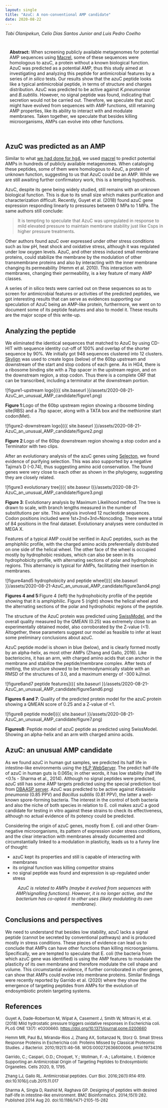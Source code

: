 ```yaml
---
layout: single
title: "AzuC: A non-conventional AMP candidate"
date: 2020-08-22
---
```

_Tobi Olanipekun, Celio Dias Santos Junior and Luis Pedro Coelho_

<div style="padding: 1em" markdown="1">

**Abstract:** When screening publicly available metagenomes for potential AMP
sequences using [Macrel](https://doi.org/10.1101/2019.12.17.880385v4), some of
these sequences were homologous to azuC, a protein without a known biological
function. AzuC was predicted as a potential AMP, thus this study aimed at
investigating and analyzing this peptide for antimicrobial features by a series
of _in silico_ tests. Our results show that the azuC peptide looks like a
typical antimicrobial peptide, in terms of structure and charges distribution.
AzuC was predicted to be active against _K.pneumoniae_ and _B.subtilis_.
However, no signal peptide was found, indicating that secretion would not be
carried out. Therefore, we speculate that azuC might have evolved from
sequences with AMP functions, still retaining AMP properties, like its ability
to interact with and modulate membranes. Taken together, we speculate that
besides killing microorganisms, AMPs can evolve into other functions.

</div>

<h2>AzuC was predicted as an AMP</h2>

Similar to what [we had done for hg4](/blog/2020/04/10/cryptic/), we used
[macrel](https://big-data-biology.org/software/macrel) to predict potential
AMPs in hundreds of publicly available metagenomes. When cataloging these
peptides, some of them were homologous to AzuC, a protein of unknown function,
suggesting to us that AzuC could be an AMP. While we are still awaiting further
confirmatory work, this is a tempting hypothesis.

AzuC, despite its gene being widely studied, still remains with an unknown
biological function. This is due to its small size which makes purification and
characterization difficult. Recently, Guyet et al. (2018) found azuC gene
expression responding linearly to pressures between 0 MPa to 1 MPa. The same
authors still conclude:

>  It is tempting to speculate that AzuC was upregulated in response to mild
>  elevated pressure to maintain membrane stability just like Csps in higher
>  pressure treatments.

Other authors found azuC over expressed under other stress conditions such as
low pH, heat shock and oxidative stress, although it was regulated under low
oxygen levels. AzuC, and other stress induced small membrane proteins, could
stabilize the membrane by the modulation of other transmembrane proteins and
also by interacting with the inner membrane changing its permeability (Hemm et
al. 2010). This interaction with membranes, changing their permeability, is a
key feature of many AMP classes.

A series of in silico tests were carried out on these sequences so as to screen
for antimicrobial features or activities of the predicted peptides, we got
interesting results that can serve as evidences supporting our speculation of
AzuC being an AMP-like protein, furthermore, we went on to document some of its
peptide features and also to model it. These results are the major scope of
this write-up.

<h2>Analyzing the peptide</h2>

We eliminated the identical sequences that matched to AzuC by using CD-HIT with
sequence identity cut-off of 100% and overlap of the shorter sequence by 90%.
We initially got 948 sequences clustered into 12 clusters. <a
href="http://skylign.org/">Skylign</a> was used to create logos (below) of the
60bp upstream and downstream of the start and stop codons of each gene. As in
HG4, there is a ribosome binding site with a 7bp spacer in the upstream region,
and on the downstream region, a stop codon. Thus there is a complete ORF that
can be transcribed, including a terminator at the downstream portion.

![figure1-upstream logo]({{ site.baseurl }}/assets/2020-08-21-AzuC_an_unusual_AMP_candidate/figure1.png)
<div class="caption"><b>Figure 1</b>:Logo of the 60bp upstream region showing a ribosome binding site(RBS) and a 7bp spacer, along with a TATA box and the methionine start codon(Met).</div>

![figure2-downstream logo]({{ site.baseurl }}/assets/2020-08-21-AzuC_an_unusual_AMP_candidate/figure2.png)
<div class="caption"><b>Figure 2</b>:Logo of the 60bp downstream region showing a stop codon and a Terminator with two clips.</div>

After an evolutionary analysis of the azuC genes using <a
href="http://selecton.tau.ac.il/">Selecton</a>, we found evidence of purifying
selection. This was also supported by a negative Tajima’s D (-0.74), thus
suggesting amino acid conservation. The found genes were very close to each
other as shown in the phylogeny, suggesting they are closely related.

![figure3 evolutionary tree]({{ site.baseur l}}/assets/2020-08-21-AzuC_an_unusual_AMP_candidate/figure3.png)
<div class="caption"><b>Figure 3</b>: Evolutionary analysis by Maximum Likelihood method. The tree is drawn to scale, with branch lengths measured in the number of substitutions per site. This analysis involved 12 nucleotide sequences. Codon positions included were 1st+2nd+3rd+Noncoding. There were a total of 84 positions in the final dataset. Evolutionary analyses were conducted in MEGA X.</div>

<p>Features of a typical AMP could be verified in AzuC peptides, such as the amphiphilic profile, with the charged amino acids preferentially distributed on one side of the helical wheel. The other face of the wheel is occupied mostly by hydrophobic residues, which can also be seen in its hydrophobicity profile, with alternating sections of polar and hydrophobic regions. This alternancy is typical for AMPs, facilitating their insertion in membranes.</p>

![figure4and5 hydrophobicity and peptide wheel]({{ site.baseurl }}/assets/2020-08-21-AzuC_an_unusual_AMP_candidate/figure3and4.png)
<div class="caption"><b>Figures 4 and 5</b>:Figure 4 (left) the hydrophobicity profile of the peptide showing that it is amphiphilic. Figure 5 (right) shows the helical wheel and the alternating sections of the polar and hydrophobic regions of the peptide.</div>


The structure of the AzuC protein was predicted using
[SwissModel](http://swissmodel.expasy.org/), and the overall quality measured
by the QMEAN (0.25) was extremely close to an experimentally obtained model,
also corroborated by the Z-value (&lt;1). Altogether, these parameters suggest our
model as feasible to infer at least some preliminary conclusions about
azuC.

<p>AzuC peptide model is shown in blue (below), and is clearly formed mostly by an alpha-helix, as most other AMPs (Zhang and Gallo, 2016). Like bacteriocins, it has an arm, with charged amino acids that can anchor in the membrane and stabilize the peptide/membrane complex. After tests of melting, the structure showed to be thermodynamically stable with an RMSD of the structures of 3.0, and a maximum energy of -300 kJ/mol.</p>

![figure6and7 peptide features]({{ site.baseurl }}/assets/2020-08-21-AzuC_an_unusual_AMP_candidate/figure5and6.png)
<div class="caption"><b>Figures 6 and 7</b>: Quality of the predicted protein model for the azuC protein showing a QMEAN score of 0.25 and a Z-value of <1.</div>

![figure8 peptide model]({{ site.baseurl }}/assets/2020-08-21-AzuC_an_unusual_AMP_candidate/figure7.png)
<div class="caption"><b>Figures8</b>: Peptide model of azuC peptide as predicted using SwissModel. Showing an alpha-helix and an arm with charged amino acids.</div>


<h2>AzuC: an unusual AMP candidate</h2>

<p>As we found azuC in human gut samples, we predicted its half life in intestine-like environments using the <a href="http://crdd.osdd.net/raghava/hlp/">HLP WebServer</a>. The predict half-life of azuC in human guts is 0.065s; in other words, it has low stability (half life &lt;0.1s - Sharma et al., 2014). Although no signal peptides were predicted, azuC still has some AMP targets predicted using the special prediction tool from <a href="dbaasp.org/">DBAASP server</a>. AzuC was predicted to be active against <em>Klebsiella pneumonia</em> (0.85 PPV) and <em>Bacillus subtilis</em> (0.81 PPV), the latter a well-known spore-forming bacteria. The interest in the control of both bacteria and also the niche of both species in relation to E. coli makes azuC a good candidate for testing in vitro against these strains to check its effectiveness, although no actual evidence of its potency could be predicted.</p>

Considering the origin of azuC genes, mostly from E. coli and other
Gram-negative microorganisms, its pattern of expression under stress
conditions, and the clear interaction with membranes already documented and
circumstantially linked to a modulation in plasticity, leads us to a funny line
of thought:

- azuC kept its properties and still is capable of interacting with membranes
- its original function was killing competitor strains
- no signal peptide was found and expression is up-regulated under stress

<p><em><center>AzuC is related to AMPs (maybe it evolved from sequences with AMP/signalling functions). However, it is no longer active, and the bacterium has co-opted it to other uses (likely modulating its own membrane).</center></em></p>


<H2>Conclusions and perspectives</H2>

<p>We need to understand that besides low stability, azuC lacks a signal peptide (cannot be secreted by conventional pathways) and is produced mostly in stress conditions. These pieces of evidence can lead us to conclude that AMPs can have other functions than killing microorganisms. Specifically, we are tempted to speculate that E. coli (the bacteria from which azuC gene was identified) is using the AMP features to modulate the plasticity of its own membrane and therefore modulate the cell shape and volume. This circumstantial evidence, if further corroborated in other genes, can show that AMPs could evolve into membrane proteins. Similar findings were recently reported by Garrido et al. (2020) where they show the emergence of targeting peptides from AMPs for the evolution of endosymbiotic protein targeting systems.</p>

## References

<div style="font-size: small" markdown="1">

Guyet A, Dade-Robertson M, Wipat A, Casement J, Smith W, Mitrani H, et al. (2018) Mild hydrostatic pressure triggers oxidative responses in Escherichia coli. PLoS ONE 13(7): e0200660. https://doi.org/10.1371/journal.pone.0200660

<p>Hemm MR, Paul BJ, Miranda-Rios J, Zhang AX, Soltanzad N, Storz G. Small Stress Response Proteins in Escherichia coli: Proteins Missed by Classical Proteomic Studies. J Bacteriol. 2010;192(1):46–58. WOS:000272636600006. pmid:19734316</p>

<p>Garrido, C.; Caspari, O.D.; Choquet, Y.; Wollman, F.-A.; Lafontaine, I. Evidence Supporting an Antimicrobial Origin of Targeting Peptides to Endosymbiotic Organelles. Cells 2020, 9, 1795.</p>

<p>Zhang LJ, Gallo RL. Antimicrobial peptides. Curr Biol. 2016;26(1):R14-R19. doi:10.1016/j.cub.2015.11.017</p>

<p>Sharma A, Singla D, Rashid M, Raghava GP. Designing of peptides with desired
half-life in intestine-like environment. BMC Bioinformatics. 2014;15(1):282.
Published 2014 Aug 20. doi:10.1186/1471-2105-15-282</p>

</div>
